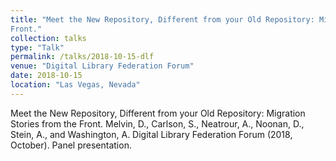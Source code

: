 ```yaml
---
title: "Meet the New Repository, Different from your Old Repository: Migration Stories from the
Front."
collection: talks
type: "Talk"
permalink: /talks/2018-10-15-dlf
venue: "Digital Library Federation Forum"
date: 2018-10-15
location: "Las Vegas, Nevada"
---
```



Meet the New Repository, Different from your Old Repository: Migration Stories from the
Front. Melvin, D., Carlson, S., Neatrour, A., Noonan, D., Stein, A., and Washington, A. Digital Library Federation Forum (2018, October). Panel presentation.
